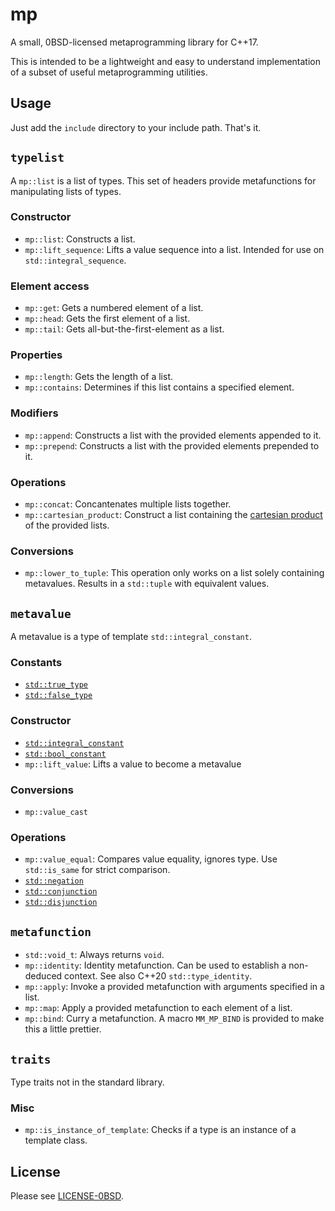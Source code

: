 mp
===

A small, 0BSD-licensed metaprogramming library for C++17.

This is intended to be a lightweight and easy to understand implementation of a subset of useful metaprogramming utilities.

Usage
-----

Just add the `include` directory to your include path. That's it.

`typelist`
----------

A `mp::list` is a list of types. This set of headers provide metafunctions for manipulating lists of types.

### Constructor

* `mp::list`: Constructs a list.
* `mp::lift_sequence`: Lifts a value sequence into a list. Intended for use on `std::integral_sequence`.

### Element access

* `mp::get`: Gets a numbered element of a list.
* `mp::head`: Gets the first element of a list.
* `mp::tail`: Gets all-but-the-first-element as a list.

### Properties

* `mp::length`: Gets the length of a list.
* `mp::contains`: Determines if this list contains a specified element.

### Modifiers

* `mp::append`: Constructs a list with the provided elements appended to it.
* `mp::prepend`: Constructs a list with the provided elements prepended to it.

### Operations

* `mp::concat`: Concantenates multiple lists together.
* `mp::cartesian_product`: Construct a list containing the [cartesian product](https://en.wikipedia.org/wiki/Cartesian_product) of the provided lists.

### Conversions

* `mp::lower_to_tuple`: This operation only works on a list solely containing metavalues. Results in a `std::tuple` with equivalent values.


`metavalue`
-----------

A metavalue is a type of template `std::integral_constant`.

### Constants

* [`std::true_type`](https://en.cppreference.com/w/cpp/types/integral_constant)
* [`std::false_type`](https://en.cppreference.com/w/cpp/types/integral_constant)

### Constructor

* [`std::integral_constant`](https://en.cppreference.com/w/cpp/types/integral_constant)
* [`std::bool_constant`](https://en.cppreference.com/w/cpp/types/integral_constant)
* `mp::lift_value`: Lifts a value to become a metavalue

### Conversions

* `mp::value_cast`

### Operations

* `mp::value_equal`: Compares value equality, ignores type. Use `std::is_same` for strict comparison.
* [`std::negation`](https://en.cppreference.com/w/cpp/types/negation)
* [`std::conjunction`](https://en.cppreference.com/w/cpp/types/conjunction)
* [`std::disjunction`](https://en.cppreference.com/w/cpp/types/disjunction)

`metafunction`
--------------

* `std::void_t`: Always returns `void`.
* `mp::identity`: Identity metafunction. Can be used to establish a non-deduced context. See also C++20 `std::type_identity`.
* `mp::apply`: Invoke a provided metafunction with arguments specified in a list.
* `mp::map`: Apply a provided metafunction to each element of a list.
* `mp::bind`: Curry a metafunction. A macro `MM_MP_BIND` is provided to make this a little prettier.

`traits`
--------

Type traits not in the standard library.

### Misc

* `mp::is_instance_of_template`: Checks if a type is an instance of a template class.

License
-------

Please see [LICENSE-0BSD](LICENSE-0BSD).
